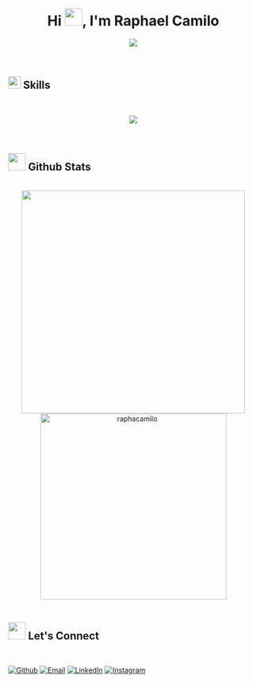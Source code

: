 <h1 align="center"><b>Hi <img src="https://media.giphy.com/media/hvRJCLFzcasrR4ia7z/giphy.gif" width="35">, I'm Raphael Camilo </b></h1>
<!--  -->
<p align="center">
  <a href="https://github.com/DenverCoder1/readme-typing-svg"><img src="https://readme-typing-svg.herokuapp.com/?font=Time+New+Roman&color=cyan&size=25&center=true&vCenter=true&width=600&height=100&lines=Front-End+Developer;Computer+Science+Student;Self-taught+📕;Beginner+in+Game+Programming;Coffee+Supremacy+☕"></a>
</p>

<br>

## <img src="https://media2.giphy.com/media/QssGEmpkyEOhBCb7e1/giphy.gif?cid=ecf05e47a0n3gi1bfqntqmob8g9aid1oyj2wr3ds3mg700bl&rid=giphy.gif" width ="25"> <b> Skills</b>

<br>

<!--tech stack icons-->
<p align="center">
  <a href="https://skillicons.dev">
    <img src="https://skillicons.dev/icons?i=graphql,apollo,git,css,sass,tailwind,styledcomponents,wordpress,docker,express,redux,github,githubactions,html,java,js,ts,py,linux,md,bootstrap,materialui,regex,react,nextjs,gatsbyjs,nodejs,postman,netlify,pug,discord,bots,eclipse,electron,codepen,figma&perline=14" />
  </a>
</p>

<br>

## <img src="https://media.giphy.com/media/iY8CRBdQXODJSCERIr/giphy.gif" width="35"> <b> Github Stats </b>

<br>

<div align="center">
    <a href="https://github.com/0xabdulkhalid/">
        <img src="https://github-readme-stats-eight-theta.vercel.app/api?username=raphacamilo&show_icons=true&theme=dark&include_all_commits=true&count_private=true" width="450"/>
        <img src="https://github-readme-stats-eight-theta.vercel.app/api/top-langs/?username=raphacamilo&layout=compact&langs_count=8&theme=dark" width="375"  alt="raphacamilo"/>
    </a>
</div>

<br>

## <img src="https://media.giphy.com/media/23D8NR89IoZUC9jgsO/giphy.gif" width="35"> <b> Let's Connect</b>

<br>

<a href="https://github.com/raphacamilo"><img alt="Github" src="https://img.shields.io/static/v1?style=for-the-badge&message=Github&color=333333&logo=Github&logoColor=FFFFFF&label=" /></a>
<a href="mailto:raphael332244@gmail.com"><img alt="Email" src="https://img.shields.io/static/v1?style=for-the-badge&message=Gmail&color=EA4335&logo=Gmail&logoColor=FFFFFF&label=" /></a>
<a href="https://www.linkedin.com/in/raphaelcamilo/"><img alt="LinkedIn" src="https://img.shields.io/static/v1?style=for-the-badge&message=LinkedIn&color=0e76a8&logo=LinkedIn&logoColor=FFFFFF&label=" /></a>
<a href="https://www.instagram.com/rapha_elcml/"><img alt="Instagram" src="https://img.shields.io/static/v1?style=for-the-badge&message=Instagram&color=E1306C&logo=Instagram&logoColor=FFFFFF&label=" /></a>

